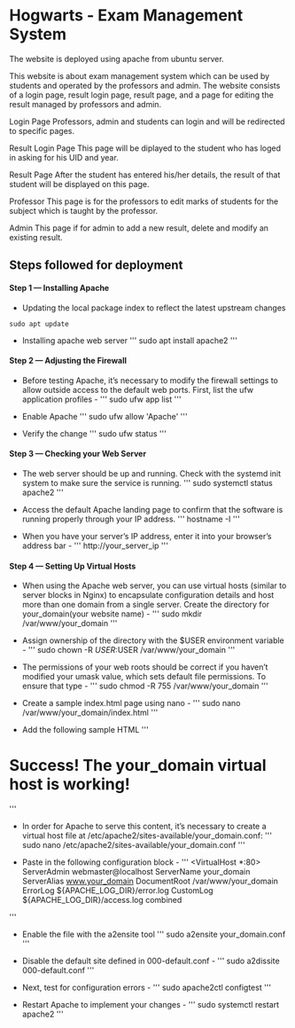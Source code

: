 # Hogwarts - Exam Management System

The website is deployed using apache from ubuntu server.

This website is about exam management system which can be used by students and operated by the professors and admin.
The website consists of a login page, result login page, result page, and a page for editing the result managed by professors and admin.

Login Page
Professors, admin and students can login and will be redirected to specific pages.

Result Login Page
This page will be diplayed to the student who has loged in asking for his UID and year.

Result Page
After the student has entered his/her details, the result of that student will be displayed on this page.

Professor
This page is for the professors to edit marks of students for the subject which is taught by the professor.

Admin
This page if for admin to add a new result, delete and modify an existing result.

## Steps followed for deployment

#### Step 1 — Installing Apache
* Updating the local package index to reflect the latest upstream changes
```
sudo apt update
```

* Installing apache web server
'''
sudo apt install apache2
'''

#### Step 2 — Adjusting the Firewall
* Before testing Apache, it’s necessary to modify the firewall settings to allow outside access to the default web ports. First, list the ufw application profiles -
'''
sudo ufw app list
'''

* Enable Apache
'''
sudo ufw allow 'Apache'
'''

* Verify the change
'''
sudo ufw status
'''

#### Step 3 — Checking your Web Server
* The web server should be up and running.
Check with the systemd init system to make sure the service is running.
'''
sudo systemctl status apache2
'''

* Access the default Apache landing page to confirm that the software is running properly through your IP address.
'''
hostname -I
'''

* When you have your server’s IP address, enter it into your browser’s address bar -
'''
http://your_server_ip
'''

#### Step 4 — Setting Up Virtual Hosts
* When using the Apache web server, you can use virtual hosts (similar to server blocks in Nginx) to encapsulate configuration details and host more than one domain from a single server. 
Create the directory for your_domain(your website name) -
'''
sudo mkdir /var/www/your_domain
'''

* Assign ownership of the directory with the $USER environment variable -
'''
sudo chown -R $USER:$USER /var/www/your_domain
'''

* The permissions of your web roots should be correct if you haven’t modified your umask value, which sets default file permissions. To ensure that type - 
'''
sudo chmod -R 755 /var/www/your_domain
'''

* Create a sample index.html page using nano - 
'''
sudo nano /var/www/your_domain/index.html
'''

* Add the following sample HTML
'''
<html>
    <head>
        <title>Welcome to Your_domain!</title>
    </head>
    <body>
        <h1>Success!  The your_domain virtual host is working!</h1>
    </body>
</html>
'''

* In order for Apache to serve this content, it’s necessary to create a virtual host file at /etc/apache2/sites-available/your_domain.conf:
'''
sudo nano /etc/apache2/sites-available/your_domain.conf
'''

* Paste in the following configuration block -
'''
<VirtualHost *:80>
    ServerAdmin webmaster@localhost
    ServerName your_domain
    ServerAlias www.your_domain
    DocumentRoot /var/www/your_domain
    ErrorLog ${APACHE_LOG_DIR}/error.log
    CustomLog ${APACHE_LOG_DIR}/access.log combined
</VirtualHost>
'''

* Enable the file with the a2ensite tool
'''
sudo a2ensite your_domain.conf
'''

* Disable the default site defined in 000-default.conf -
'''
sudo a2dissite 000-default.conf
'''

* Next, test for configuration errors -
'''
sudo apache2ctl configtest
'''

* Restart Apache to implement your changes - 
'''
sudo systemctl restart apache2
'''

